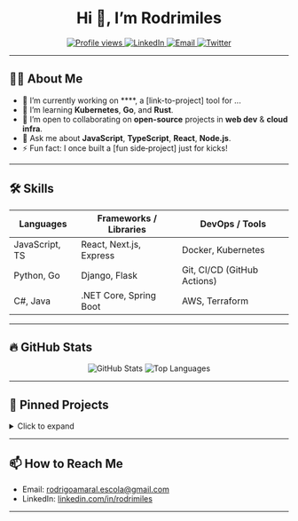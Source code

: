 <!--
  This README will be shown on your profile. Update the placeholders & save!
-->

<h1 align="center">Hi 👋, I’m Rodrimiles</h1>
<p align="center">
  <a href="https://github.com/rodrimiles">
    <img alt="Profile views" src="https://komarev.com/ghpvc/?username=rodrimiles&color=blue"/>
  </a>
  <a href="https://linkedin.com/in/rodrimiles">
    <img alt="LinkedIn" src="https://img.shields.io/badge/LinkedIn-0A66C2?style=flat-square&logo=linkedin&logoColor=white"/>
  </a>
  <a href="mailto:youremail@example.com">
    <img alt="Email" src="https://img.shields.io/badge/Email-5382A1?style=flat-square&logo=gmail&logoColor=white"/>
  </a>
  <a href="https://twitter.com/rodrimiles">
    <img alt="Twitter" src="https://img.shields.io/badge/Twitter-1DA1F2?style=flat-square&logo=twitter&logoColor=white"/>
  </a>
</p>

---

## 👨‍💻 About Me

- 🔭 I’m currently working on ****, a [link-to-project] tool for ...
- 🌱 I’m learning **Kubernetes**, **Go**, and **Rust**.
- 👯 I’m open to collaborating on **open-source** projects in **web dev** & **cloud infra**.
- 💬 Ask me about **JavaScript**, **TypeScript**, **React**, **Node.js**.
- ⚡ Fun fact: I once built a [fun side‐project] just for kicks!

---

## 🛠️ Skills

| Languages        | Frameworks / Libraries      | DevOps / Tools         |
|------------------|-----------------------------|------------------------|
| JavaScript, TS   | React, Next.js, Express     | Docker, Kubernetes     |
| Python, Go       | Django, Flask               | Git, CI/CD (GitHub Actions) |
| C#, Java         | .NET Core, Spring Boot      | AWS, Terraform         |

---

## 🔥 GitHub Stats

<p align="center">
  <img src="https://github-readme-stats.vercel.app/api?username=rodrimiles&show_icons=true&theme=radical" alt="GitHub Stats" />
  <img src="https://github-readme-stats.vercel.app/api/top-langs/?username=rodrimiles&layout=compact&theme=radical" alt="Top Languages" />
</p>

---

## 📂 Pinned Projects

<details>
<summary>Click to expand</summary>
<ul>
  <li>
    <a href="https://github.com/rodrimiles/project-xyz">
      <strong>project-xyz</strong>
    </a> — A CLI tool to automate …
  </li>
  <li>
    <a href="https://github.com/rodrimiles/awesome-repo">
      <strong>awesome-repo</strong>
    </a> — Curated list of resources on …
  </li>
  <li>
    <a href="https://github.com/rodrimiles/my-next-app">
      <strong>my-next-app</strong>
    </a> — A starter template for …
  </li>
</ul>
</details>

---

## 📫 How to Reach Me

- Email: rodrigoamaral.escola@gmail.com  
- LinkedIn: [linkedin.com/in/rodrimiles](https://linkedin.com/in/rodrimiles)  

---

<!--
**rodrimiles/rodrimiles** is a ✨ _special_ ✨ repository because it makes this profile beautiful!
-->
